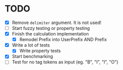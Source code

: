 # TODO
- [x] Remove `delimiter` argument. It is not used!
- [ ] Start fuzzy testing or property testing
- [x] Finish the calculation implementation
  - [x] Remodel Prefix into UserPrefix AND Prefix
- [x] Write a lot of tests
  - [x] Write property tests
- [x] Start benchmarking
- [ ] Test for no tag tokens as input (eg. "B", "I", "I", "O")
